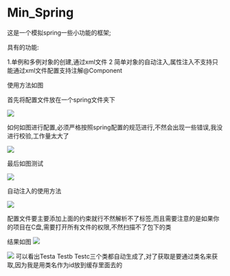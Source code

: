 # Min_Spring
这是一个模拟spring一些小功能的框架;

具有的功能:

1.单例和多例对象的创建,通过xml文件
2 简单对象的自动注入,属性注入不支持只能通过xml文件配置支持注解@Component

使用方法如图

首先将配置文件放在一个spring文件夹下

![](https://github.com/tomsajkdhsakjd/Min_Spring/blob/master/imgs/20190309160358.png)

如何如图进行配置,必须严格按照spring配置的规范进行,不然会出现一些错误,我没进行校验,工作量太大了

![](https://github.com/tomsajkdhsakjd/Min_Spring/blob/master/imgs/20190309160436.png)

最后如图测试

![](https://github.com/tomsajkdhsakjd/Min_Spring/blob/master/imgs/20190309160525.png)


自动注入的使用方法

![](https://github.com/tomsajkdhsakjd/Min_Spring/blob/master/imgs/20190310172024.png)

配置文件要主要添加上面的约束就行不然解析不了<scan>标签,而且需要注意的是如果你的项目在C盘,需要打开所有文件的权限,不然扫描不了包下的类
  
  结果如图
  ![](https://github.com/tomsajkdhsakjd/Min_Spring/blob/master/imgs/20190310171956.png)
  
  ![](https://github.com/tomsajkdhsakjd/Min_Spring/blob/master/imgs/20190310172046.png)
可以看出Testa Testb Testc三个类都自动生成了,对了获取是要通过类名来获取,因为我是用类名作为id放到缓存里面去的
